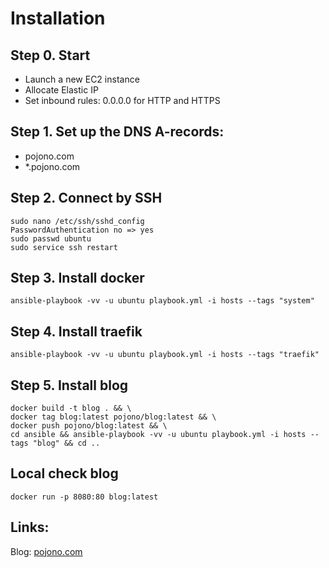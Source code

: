 # Installation

## Step 0. Start
* Launch a new EC2 instance
* Allocate Elastic IP
* Set inbound rules: 0.0.0.0 for HTTP and HTTPS

## Step 1. Set up the DNS A-records:
* pojono.com
* *.pojono.com

## Step 2. Connect by SSH
````
sudo nano /etc/ssh/sshd_config
PasswordAuthentication no => yes
sudo passwd ubuntu
sudo service ssh restart
````

## Step 3. Install docker
````
ansible-playbook -vv -u ubuntu playbook.yml -i hosts --tags "system"
````

## Step 4. Install traefik
````
ansible-playbook -vv -u ubuntu playbook.yml -i hosts --tags "traefik"
````

## Step 5. Install blog
````
docker build -t blog . && \
docker tag blog:latest pojono/blog:latest && \
docker push pojono/blog:latest && \
cd ansible && ansible-playbook -vv -u ubuntu playbook.yml -i hosts --tags "blog" && cd ..
````

## Local check blog
````
docker run -p 8080:80 blog:latest 
````

## Links:
Blog: [pojono.com](https://pojono.com)

